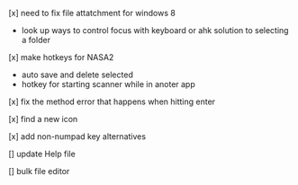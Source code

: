 [x] need to fix file attatchment for windows 8
- look up ways to control focus with keyboard or ahk solution to selecting a folder

[x] make hotkeys for NASA2
- auto save and delete selected
- hotkey for starting scanner while in anoter app

[x] fix the method error that happens when hitting enter

[x] find a new icon

[x] add non-numpad key alternatives

[] update Help file

[] bulk file editor
